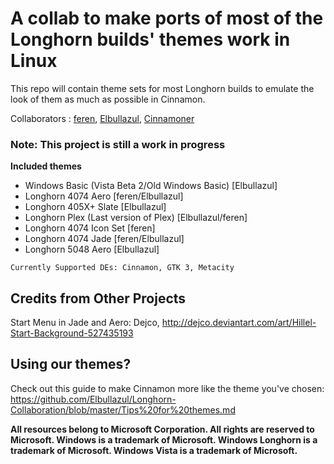 # A collab to make ports of most of the Longhorn builds' themes work in Linux #
This repo will contain theme sets for most Longhorn builds to emulate the look of them as much as possible in Cinnamon.

Collaborators : [feren](https://github.com/feren), [Elbullazul](https://github.com/Elbullazul), [Cinnamoner](https://github.com/cinnamoner)

### Note: This project is still a work in progress ###

**Included themes**
- Windows Basic (Vista Beta 2/Old Windows Basic) [Elbullazul]
- Longhorn 4074 Aero [feren/Elbullazul]
- Longhorn 405X+ Slate [Elbullazul]
- Longhorn Plex (Last version of Plex) [Elbullazul/feren]
- Longhorn 4074 Icon Set [feren]
- Longhorn 4074 Jade [feren/Elbullazul]
- Longhorn 5048 Aero [Elbullazul]

`Currently Supported DEs: Cinnamon, GTK 3, Metacity`

## Credits from Other Projects ##
Start Menu in Jade and Aero: Dejco, http://dejco.deviantart.com/art/Hillel-Start-Background-527435193

## Using our themes? ##
Check out this guide to make Cinnamon more like the theme you've chosen: https://github.com/Elbullazul/Longhorn-Collaboration/blob/master/Tips%20for%20themes.md

**All resources belong to Microsoft Corporation. All rights are reserved to Microsoft. Windows is a trademark of Microsoft. Windows Longhorn is a trademark of Microsoft. Windows Vista is a trademark of Microsoft.**
